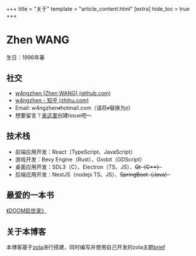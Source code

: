 +++
title = "关于"
template = "article_content.html"
[extra]
hide_toc = true
+++

# Zhen WANG

生日：1996年春

## 社交

- [w4ngzhen (Zhen WANG) (github.com)](https://github.com/w4ngzhen)
- [w4ngzhen - 知乎 (zhihu.com)](https://www.zhihu.com/people/w4ngzhen)
- Email: w4ngzhen`#`hotmail.com（请将`#`替换为`@`）
- 想要留言？[来这里](https://github.com/w4ngzhen/blog/issues)创建issue吧～

## 技术栈

- 前端应用开发：React（TypeScript、JavaScript）
- 游戏开发：Bevy Engine（Rust）、Godot（GDScript）
- 桌面应用开发：SDL3（C）、Electron（TS、JS）、~~Qt（C++）~~
- 后端应用开发：NestJS（nodejs TS、JS）、~~SpringBoot（Java）~~

## 最爱的一本书

[《DOOM启世录》](https://book.douban.com/subject/1152971/)

## 关于本博客

本博客基于[zola](https://www.getzola.org/)进行搭建，同时编写并使用自己开发的zola主题[brief](https://github.com/w4ngzhen/blog/tree/main/themes/brief)